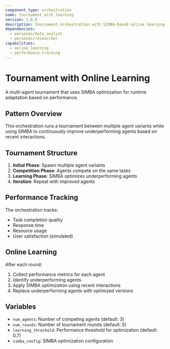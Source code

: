 ```yaml
---
component_type: orchestration
name: tournament_with_learning
version: 1.0.0
description: Tournament orchestration with SIMBA-based online learning
dependencies:
  - personas/data_analyst
  - personas/researcher
capabilities:
  - online_learning
  - performance_tracking
---
```


# Tournament with Online Learning

A multi-agent tournament that uses SIMBA optimization for runtime adaptation based on performance.

## Pattern Overview

This orchestration runs a tournament between multiple agent variants while using SIMBA to continuously improve underperforming agents based on recent interactions.

## Tournament Structure

1. **Initial Phase**: Spawn multiple agent variants
2. **Competition Phase**: Agents compete on the same tasks
3. **Learning Phase**: SIMBA optimizes underperforming agents
4. **Iteration**: Repeat with improved agents

## Performance Tracking

The orchestration tracks:
- Task completion quality
- Response time
- Resource usage
- User satisfaction (simulated)

## Online Learning

After each round:
1. Collect performance metrics for each agent
2. Identify underperforming agents
3. Apply SIMBA optimization using recent interactions
4. Replace underperforming agents with optimized versions

## Variables

- `num_agents`: Number of competing agents (default: 3)
- `num_rounds`: Number of tournament rounds (default: 5)
- `learning_threshold`: Performance threshold for optimization (default: 0.7)
- `simba_config`: SIMBA optimization configuration